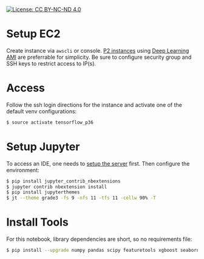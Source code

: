 [![License: CC BY-NC-ND 4.0](https://img.shields.io/badge/License-CC%20BY--NC--ND%204.0-lightgrey.svg)](https://creativecommons.org/licenses/by-nc-nd/4.0/)

# Setup EC2

Create instance via `awscli` or console. [P2 instances][instance]
using [Deep Learning AMI][dlami] are preferrable for simplicity. Be
sure to configure security group and SSH keys to restrict access to
IP(s).

# Access

Follow the ssh login directions for the instance and activate one of
the default venv configurations:

```bash
$ source activate tensorflow_p36
```

# Setup Jupyter

To access an IDE, one needs to [setup the server][jupyter] first. Then
configure the environment:

```bash
$ pip install jupyter_contrib_nbextensions
$ jupyter contrib nbextension install
$ pip install jupyterthemes
$ jt --theme grade3 -fs 9 -nfs 11 -tfs 11 -cellw 90% -T
```

# Install Tools

For this notebook, library dependencies are short, so no requirements file:

```bash
$ pip install --upgrade numpy pandas scipy featuretools xgboost seaborn scikit-learn tables pyarrow h2o
```			      

[instance]:https://aws.amazon.com/ec2/instance-types/
[dlami]:https://aws.amazon.com/machine-learning/amis/
[jupyter]:https://docs.aws.amazon.com/dlami/latest/devguide/setup-jupyter-configure-server.html
